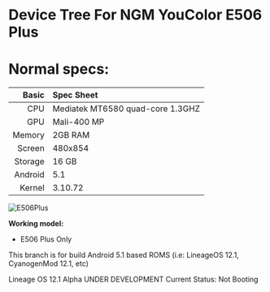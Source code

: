 # Device Tree For NGM YouColor E506 Plus

Normal specs:
================================
Basic   | Spec Sheet
-------:|:--------------------------------------------------
CPU     | Mediatek MT6580 quad-core 1.3GHZ
GPU     | Mali-400 MP
Memory  | 2GB RAM
Screen  | 480x854
Storage | 16 GB
Android | 5.1
Kernel  | 3.10.72

![E506Plus](https://www.bitmat.it/wp-content/uploads/2016/05/NGM-YouColor-E505-PLUS.jpg "E506Plus")

**Working model:**
* E506 Plus Only


This branch is for build Android 5.1 based ROMS (i.e: LineageOS 12.1, CyanogenMod 12.1, etc)

Lineage OS 12.1 Alpha UNDER DEVELOPMENT
Current Status: Not Booting

